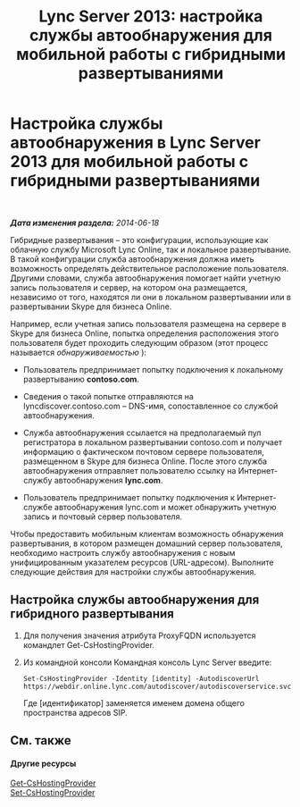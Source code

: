﻿---
title: 'Lync Server 2013: настройка службы автообнаружения для мобильной работы с гибридными развертываниями'
TOCTitle: Настройка службы автообнаружения для мобильной работы с гибридными развертываниями
ms:assetid: f838af79-d8b4-4122-b81c-7889573d143e
ms:mtpsurl: https://technet.microsoft.com/ru-ru/library/JJ215885(v=OCS.15)
ms:contentKeyID: 49311712
ms.date: 05/19/2016
mtps_version: v=OCS.15
ms.translationtype: HT
---

# Настройка службы автообнаружения в Lync Server 2013 для мобильной работы с гибридными развертываниями

 

_**Дата изменения раздела:** 2014-06-18_

Гибридные развертывания – это конфигурации, использующие как облачную службу Microsoft Lync Online, так и локальное развертывание. В такой конфигурации служба автообнаружения должна иметь возможность определять действительное расположение пользователя. Другими словами, служба автообнаружения помогает найти учетную запись пользователя и сервер, на котором она размещается, независимо от того, находятся ли они в локальном развертывании или в развертывании Skype для бизнеса Online.

Например, если учетная запись пользователя размещена на сервере в Skype для бизнеса Online, попытка определения расположения этого пользователя будет проходить следующим образом (этот процесс называется *обнаруживаемостью* ):

  - Пользователь предпринимает попытку подключения к локальному развертыванию **contoso.com**.

  - Сведения о такой попытке отправляются на lyncdiscover.contoso.com – DNS-имя, сопоставленное со службой автообнаружения.

  - Служба автообнаружения ссылается на предполагаемый пул регистратора в локальном развертывании contoso.com и получает информацию о фактическом почтовом сервере пользователя, размещенном в Skype для бизнеса Online. После этого служба автообнаружения отправляет пользователю ссылку на Интернет-службу автообнаружения **lync.com**.

  - Пользователь предпринимает попытку подключения к Интернет-службе автообнаружения lync.com и может обнаружить учетную запись и почтовый сервер пользователя.

Чтобы предоставить мобильным клиентам возможность обнаружения развертывания, в котором размещен домашний сервер пользователя, необходимо настроить службу автообнаружения с новым унифицированным указателем ресурсов (URL-адресом). Выполните следующие действия для настройки службы автообнаружения.

## Настройка службы автообнаружения для гибридного развертывания

1.  Для получения значения атрибута ProxyFQDN используется командлет Get-CsHostingProvider.

2.  Из командной консоли Командная консоль Lync Server введите:
    
        Set-CsHostingProvider -Identity [identity] -AutodiscoverUrl https://webdir.online.lync.com/autodiscover/autodiscoverservice.svc/root
    
    Где \[идентификатор\] заменяется именем домена общего пространства адресов SIP.

## См. также

#### Другие ресурсы

[Get-CsHostingProvider](get-cshostingprovider.md)  
[Set-CsHostingProvider](set-cshostingprovider.md)

